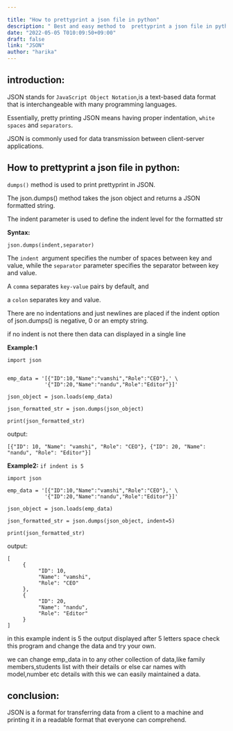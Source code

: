 ```yaml
---

title: "How to prettyprint a json file in python"
description: " Best and easy method to  prettyprint a json file in python"
date: "2022-05-05 T010:09:50+09:00"
draft: false
link: "JSON"
author: "harika"
---
```


## introduction:

JSON stands for `JavaScript Object Notation`,is a text-based data format that is interchangeable with many programming languages.

Essentially, pretty printing JSON means having proper indentation, `white spaces` and `separators`. 

JSON is commonly used for data transmission between client-server applications. 

## How to prettyprint a json file in python:

`dumps()` method is used to print prettyprint in JSON.

The json.dumps() method takes the json object and returns a JSON formatted string. 

The indent parameter is used to define the indent level for the formatted str

**Syntax:**

`json.dumps(indent,separator)`

The `indent `argument specifies the number of spaces between key and value, while the `separator` parameter specifies the separator between key and value.

A `comma` separates `key-value` pairs by default, and 

a `colon` separates key and value.

There are no indentations and just newlines are placed if the indent option of json.dumps() is negative, 0 or an empty string. 

if no indent is not there then data can displayed in  a single line


**Example:1** 
```
import json
  

emp_data = '[{"ID":10,"Name":"vamshi","Role":"CEO"},' \
            '{"ID":20,"Name":"nandu","Role":"Editor"}]'

json_object = json.loads(emp_data)

json_formatted_str = json.dumps(json_object)

print(json_formatted_str)
```
output:
```
[{"ID": 10, "Name": "vamshi", "Role": "CEO"}, {"ID": 20, "Name": "nandu", "Role": "Editor"}]
```
**Example2:** `if indent is 5`

```
import json
  
emp_data = '[{"ID":10,"Name":"vamshi","Role":"CEO"},' \
            '{"ID":20,"Name":"nandu","Role":"Editor"}]'

json_object = json.loads(emp_data)

json_formatted_str = json.dumps(json_object, indent=5)

print(json_formatted_str)
```
output:
```
[
     {
          "ID": 10,
          "Name": "vamshi",
          "Role": "CEO"
     },
     {
          "ID": 20,
          "Name": "nandu",
          "Role": "Editor"
     }
]
```

in this example indent is 5 the output displayed after 5 letters space check this program and change the data and try your own.

we can change emp_data in to any other collection of data,like family members,students list with their details or else car names with model,number etc details with this we can easily maintained a data.

## conclusion:

JSON is a format for transferring data from a client to a machine and printing it in a readable format that everyone can comprehend. 